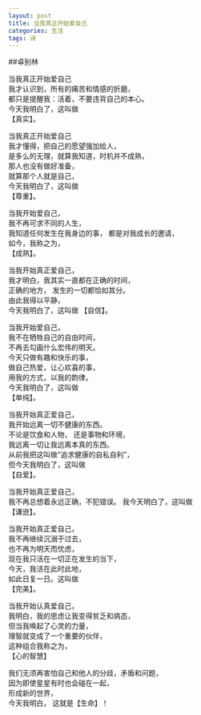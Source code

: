 ```yaml
---
layout: post
title: 当我真正开始爱自己
categories: 生活
tags: 诗
---
```


##卓别林

当我真正开始爱自己  
我才认识到，所有的痛苦和情感的折磨，  
都只是提醒我：活着，不要违背自己的本心。  
今天我明白了，这叫做  
【真实】。

当我真正开始爱自己  
我才懂得，把自己的愿望强加给人，  
是多么的无理，就算我知道，时机并不成熟，  
那人也没有做好准备，  
就算那个人就是自己，  
今天我明白了，这叫做  
【尊重】。  

当我开始爱自己，  
我不再可求不同的人生，  
我知道任何发生在我身边的事， 
都是对我成长的邀请，  
如今，我称之为，  
【成熟】。

当我开始真正爱自己，  
我才明白，我其实一直都在正确的时间，  
正确的地方， 发生的一切都恰如其分。  
由此我得以平静，  
今天我明白了，这叫做
【自信】。

当我开始爱自己，  
我不在牺牲自己的自由时间，  
不再去勾画什么宏伟的明天。  
今天只做有趣和快乐的事，  
做自己热爱，让心欢喜的事，  
用我的方式，以我的韵律。  
今天我明白了，这叫做  
【单纯】。

当我开始真正爱自己，  
我开始远离一切不健康的东西。  
不论是饮食和人物， 还是事物和环境，  
我远离一切让我远离本真的东西。   
从前我把这叫做“追求健康的自私自利”，  
但今天我明白了，这叫做  
【自爱】。

当我开始真正爱自己，  
我不再总想着永远正确，不犯错误。
我今天明白了，这叫做  
【谦逊】。  

当我开始真正爱自己，  
我不再继续沉溺于过去，  
也不再为明天而忧虑，  
现在我只活在一切正在发生的当下，  
今天，我活在此时此地，  
如此日复一日。这叫做  
【完美】。  

当我开始认真爱自己，  
我明白，我的思虑让我变得贫乏和病态，  
但当我唤起了心灵的力量，  
理智就变成了一个重要的伙伴，  
这种组合我称之为，  
【心的智慧】  

我们无须再害怕自己和他人的分歧，矛盾和问题，  
因为即使星星有时也会碰在一起，  
形成新的世界，  
今天我明白， 这就是【生命】！


